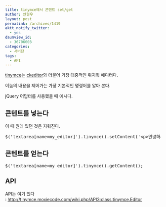 ```yaml
---
title: tinymce에서 콘텐트 set/get
author: 안형우
layout: post
permalink: /archives/1419
aktt_notify_twitter:
  - yes
daumview_id:
  - 36706003
categories:
  - 서버단
tags:
  - API
---
```

[tinymce][1]는 [ckeditor][2]와 더불어 가장 대중적인 위지윅 에디터다.

이놈의 내용을 제어가는 가장 기본적인 명령어를 알아 본다.

jQuery 어답터를 사용했을 때 예시다.

## 콘텐트를 넣는다

이 때 원래 있던 것은 지워진다.

<pre>$(&#039;textarea[name=my_editor]&#039;).tinymce().setContent(&#039;&lt;p&gt;안녕하세요&lt;/p&gt;&#039;);</pre>

## 콘텐트를 얻는다

<pre>$(&#039;textarea[name=my_editor]&#039;).tinymce().getContent();</pre>

## API

API는 여기 있다 : <http://tinymce.moxiecode.com/wiki.php/API3:class.tinymce.Editor>

 [1]: http://tinymce.moxiecode.com/
 [2]: http://ckeditor.com/demo